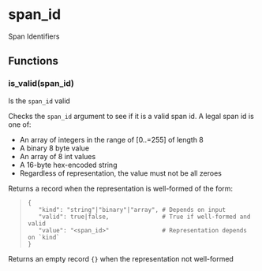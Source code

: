 
# span_id

Span Identifiers


## Functions
### is_valid(span_id)

Is the `span_id` valid

Checks the `span_id` argument to see if it is a valid
span id. A legal span id is one of:

* An array of integers in the range of [0..=255] of length 8
* A binary 8 byte value
* An array of 8 int values
* A 16-byte hex-encoded string
* Regardless of representation, the value must not be all zeroes

Returns a record when the representation is well-formed of the form:

> ```tremor
> {
>    "kind": "string"|"binary"|"array", # Depends on input
>    "valid": true|false,               # True if well-formed and valid
>    "value": "<span_id>"               # Representation depends on `kind`
> }
> ```

Returns an empty record `{}` when the representation not well-formed

